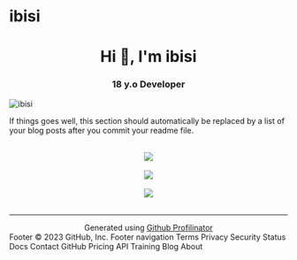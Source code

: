 # ibisi
<h1 align="center">Hi 👋, I'm ibisi</h1>
<h3 align="center">18 y.o Developer </h3>

<img src="https://komarev.com/ghpvc/?username=ibisi&label=Ziyaretçi%20Sayısı&color=da004e" alt="ibisi" />

<!-- BLOG-POST-LIST:START -->  
If things goes well, this section should automatically be replaced by a list of your blog posts after you commit your readme file. 
<!-- BLOG-POST-LIST:END -->  

<br/>  

<div align="center"><img src="https://rishavanand.github.io/static/images/spotify-readme-example.svg" /></div>  

<br/>  

<div align="center">
<img src="https://komarev.com/ghpvc/?username=rishavanand&&style=flat-square" align="center" />
</div>  
  

<br/>  

<div align="center">
            <a href="https://www.buymeacoffee.com/rishavanand" target="_blank" style="display: inline-block;">
                <img
                    src="https://img.shields.io/badge/Donate-Buy%20Me%20A%20Coffee-orange.svg?style=flat-square&logo=buymeacoffee" 
                    align="center"
                />
            </a></div>
<br />

----
<div align="center">Generated using <a href="https://profilinator.rishav.dev/" target="_blank">Github Profilinator</a></div>
Footer
© 2023 GitHub, Inc.
Footer navigation
Terms
Privacy
Security
Status
Docs
Contact GitHub
Pricing
API
Training
Blog
About
